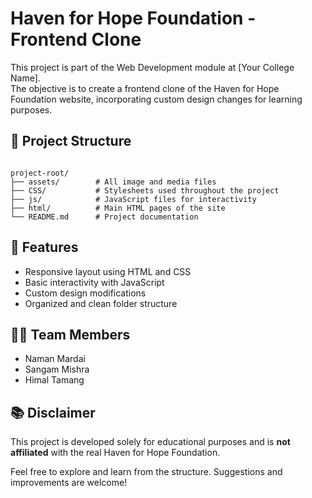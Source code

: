 
# Haven for Hope Foundation - Frontend Clone

This project is part of the Web Development module at [Your College Name].  
The objective is to create a frontend clone of the Haven for Hope Foundation website, incorporating custom design changes for learning purposes.

## 📁 Project Structure

```

project-root/
├── assets/        # All image and media files
├── CSS/           # Stylesheets used throughout the project
├── js/            # JavaScript files for interactivity
├── html/          # Main HTML pages of the site
└── README.md      # Project documentation

```

## 🔧 Features

- Responsive layout using HTML and CSS  
- Basic interactivity with JavaScript  
- Custom design modifications  
- Organized and clean folder structure

## 👨‍💻 Team Members

- Naman Mardai  
- Sangam Mishra  
- Himal Tamang

## 📚 Disclaimer

This project is developed solely for educational purposes and is **not affiliated** with the real Haven for Hope Foundation. 

Feel free to explore and learn from the structure. Suggestions and improvements are welcome!
